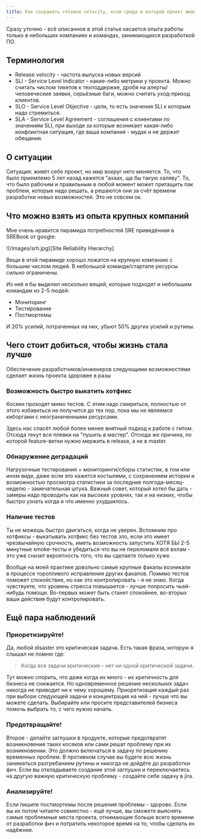 ```yaml
---
title: Как сохранять release velocity, если среда в которой проект живёт плодит disaster за disaster, а SLO ужесточаются.
---
```


Сразу уточню - всё описанное в этой статье касается опыта работы только в небольших компаниях и командах, занимающихся разработкой ПО.

## Терминология

- Release velocity - частота выпуска новых версий
- SLI - Service Level Indicator - какие-либо метрики у проекта. Можно считать числом тикетов к техподдержке, дробя на алерты/человеческие заявки, серьёзные баги, можно считать уход-приход клиентов.
- SLO - Service Level Objective - цели, то есть значения SLI к которым надо стремиться.
- SLA - Service Level Agreement - соглашения с клиентами по значениям SLI, при выходе за которые возникает какая-либо конфликтная ситуация, где ваша компания - мудак и не держит обещания.

## О ситуации

Ситуация: живёт себе проект, но мир вокруг него меняется. То, что было приемлемо 5 лет назад кажется "ахаах, ща бы такую халяву". То, что было рабочим и правильным в любой момент может притащить пак проблем, которые надо решать, а решаются они за счёт времени разработки новых возможностей. Это не совсем ок.

## Что можно взять из опыта крупных компаний

Мне очень нравится пирамида потребностей SRE приведённая в SREBook от google:

!(/images/srh.jpg)[Site Reliability Hierarchy]

Вещи в этой пирамиде хорошо ложатся на крупную компанию с большим числом людей. В небольшой команде/стартапе ресурсы сильно ограничены.

Из неё я бы выделил несколько вещей, которые подходят и небольшим командам из 2-5 людей:

- Мониторинг
- Тестирование
- Постмортемы

И 20% усилий, потраченных на них, убьют 50% других усилий и рутины.

## Чего стоит добиться, чтобы жизнь стала лучше

Обеспечение разработчиков/инженеров следующими возможностями сделает жизнь проекта здоровее в разы

### Возможность быстро выкатить хотфикс

Косяки проходят мимо тестов. С этим надо смириться, полностью от этого избавиться не получится до тех пор, пока мы не являемся киборгами с неограниченными ресурсами.

Здесь нас спасёт любой более менее внятный подход к работе с гитом. Отсюда текут все плевки на "пушить в мастер". Отсюда же причина, по которой feature-ветки нужно мержить в release, а не в master.

### Обнаружение деградаций

Нагрузочные тестирования + мониторинги/сборы статистик, в том или ином виде, даже если это кажется костылями, с сохранением истории и возможностью просмотра статистики за последние полгода-месяц-неделю - замечательная штука. Важный совет, который хотел бы дать - замеры надо проводить как на высоких уровнях, так и на низких, чтобы быстро узнать когда и что именно ухудшилось.

### Наличие тестов

Ты не можешь быстро двигаться, когда не уверен. Вспомним про хотфиксы - выкатывать хотфикс без тестов зло, если это имеет чрезвычайную срочность, иметь возможность запустить ХОТЯ БЫ 2-5 минутные smoke-тесты и убедиться что вы не переломали всё вхлам - это уже снизит вероятность того, что вы сделаете только хуже.

Вообще на моей практике довольно самые крупные факапы возникали в процессе торопливого исправления других факапов. Помимо тестов поможет спокойствие, но как это контролировать - я не знаю. Когда чувствуете, что уровень стресса повышается - лучше попросить чьей-нибудь помощи. Во-первых может быть станет спокойнее, во-вторых ваши действия будут контролировать.

## Ещё пара наблюдений

### Приоретизируйте!

Да, любой disaster это критическая задача. Есть такая фраза, которую я слышал не помню где:

> Когда все задачи критические - нет ни одной критической задачи.

Тут можно спорить, что даже когда их много - их критичность для бизнеса не снижается. Но одновременное решение нескольких задач никогда не приводит ни к чему хорошему. Приоретизация каждый раз при выборе следующей задачи и концентрация на ней - лучше что вы можете сделать. Выбирайте или просите представителей бизнеса помочь выбрать то, с чего нужно начать.

### Предотвращайте!

Второе - делайте заглушки в продукте, которые предотвратят возникновение таких косяков или сами решат проблему при их возникновении. Это должно включаться в задачу по решению временных проблем. В противном случае вы будете всю жизнь заниматься разгребанием рутины и никогда не дойдёте до разработки фич. Если вы откладываете создание этой заглушки и переключаетесь на другую важную критическую проблему - создайте себе задачу в jira.

### Анализируйте!

Если пишите постмортемы после решения проблемы - здорово. Если вы их потом читаете совместно - ещё лучше, вы сможете выяснять самые проблемные места проекта, отнимающие больше всего времени от разработки фич и потратить некоторое время на то, чтобы сделать их надёжнее.
